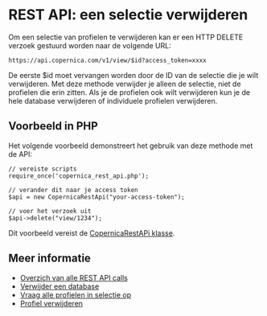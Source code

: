 # REST API: een selectie verwijderen

Om een selectie van profielen te verwijderen kan er een HTTP DELETE verzoek gestuurd worden naar de volgende URL:

`https://api.copernica.com/v1/view/$id?access_token=xxxx`

De eerste $id moet vervangen worden door de ID van de selectie die je wilt verwijderen. Met deze methode verwijder je alleen de selectie, niet de profielen die erin zitten. Als je de profielen ook wilt verwijderen kun je de hele database verwijderen of individuele profielen verwijderen.

## Voorbeeld in PHP

Het volgende voorbeeld demonstreert het gebruik van deze methode met de API:

	// vereiste scripts
	require_once('copernica_rest_api.php');

	// verander dit naar je access token
	$api = new CopernicaRestApi("your-access-token");

	// voer het verzoek uit
	$api->delete("view/1234");

Dit voorbeeld vereist de [CopernicaRestAPi klasse](rest-php).

## Meer informatie

* [Overzich van alle REST API calls](rest-api)
* [Verwijder een database](rest-delete-database)
* [Vraag alle profielen in selectie op](rest-get-view-profiles)
* [Profiel verwijderen](rest-delete-profile)


